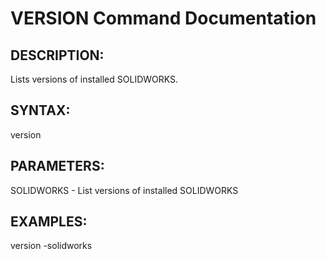 # VERSION Command Documentation

## DESCRIPTION:
Lists versions of installed SOLIDWORKS.

## SYNTAX:
version

## PARAMETERS:
SOLIDWORKS - List versions of installed SOLIDWORKS

## EXAMPLES:
version -solidworks
